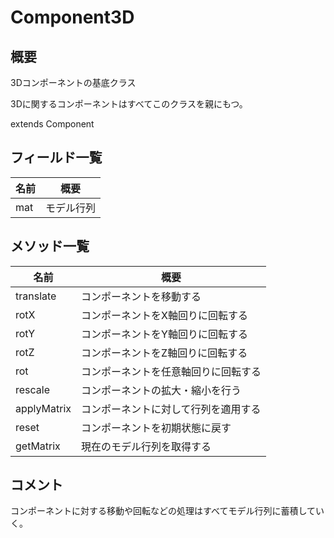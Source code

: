 # Component3D

## 概要

3Dコンポーネントの基底クラス

3Dに関するコンポーネントはすべてこのクラスを親にもつ。

extends Component

## フィールド一覧

| 名前 | 概要       |
| ---- | ---------- |
| mat  | モデル行列 |

## メソッド一覧

| 名前        | 概要                                 |
| ----------- | ------------------------------------ |
| translate   | コンポーネントを移動する             |
| rotX        | コンポーネントをX軸回りに回転する    |
| rotY        | コンポーネントをY軸回りに回転する    |
| rotZ        | コンポーネントをZ軸回りに回転する    |
| rot         | コンポーネントを任意軸回りに回転する |
| rescale     | コンポーネントの拡大・縮小を行う     |
| applyMatrix | コンポーネントに対して行列を適用する |
| reset       | コンポーネントを初期状態に戻す       |
| getMatrix   | 現在のモデル行列を取得する           |

## コメント

コンポーネントに対する移動や回転などの処理はすべてモデル行列に蓄積していく。

